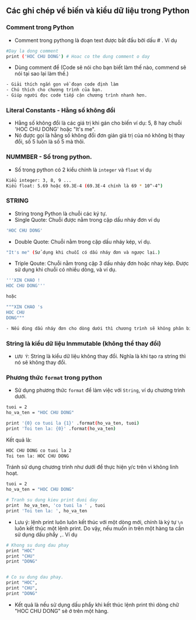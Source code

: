﻿## Các ghi chép về biến và kiểu dữ liệu trong Python

### Comment trong Python
- Comment trong pythong là đoạn text được bắt đầu bởi dấu # . Ví dụ

```sh
#Day la dong comment
print ('HOC CHU DONG') # Hoac co the dung comment o day
```

- Dùng comment để (Code sẽ nói cho bạn biết làm thế nào, commend sẽ nói tại sao lại làm thế.)
```sh
- Giải thích ngắn gọn về đoạn code định làm
- Chú thích cho chương trình của bạn.
- Giúp người đọc code tiếp cận chương trình nhanh hơn.
```

### Literal Constants - Hằng số không đổi
- Hằng số không đổi là các giá trị khi gán cho biến ví dụ: 5, 8 hay chuỗi 'HOC CHU DONG' hoặc "It's me". 
- Nó được gọi là hằng số không đổi đơn giản giá trị của nó không bị thay đổi, số 5 luôn là số 5 mà thôi.


### NUMMBER - Số trong python.
- Số trong python có 2 kiểu chính là `integer` và `float` ví dụ
```sh
Kiểu integer: 3, 8, 9 ...
Kiểu float: 5.69 hoặc 69.3E-4 (69.3E-4 chính là 69 * 10^-4^)
```

### STRING 
- String trong Python là chuỗi các ký tự. 
- Single Quote: Chuỗi được nằm trong cặp dấu nháy đơn ví dụ
```sh
'HOC CHU DONG'

```
- Double Quote: Chuỗi nằm trong cặp dấu nháy kép, ví dụ.
```sh
"It's me" (Sử dụng khi chuỗi có dấu nháy đơn và ngược lại.)
```

- Triple Qoute: Chuỗi nằm trong cặp 3 dấu nháy đơn hoặc nhay kép. Được sử dụng khi chuỗi có nhiều dòng, và  ví dụ.
```sh
'''XIN CHAO !
HOC CHU DONG'''

hoặc

"""XIN CHAO 's 
HOC CHU 
DONG"""

- Nếu dùng dấu nháy đơn cho dòng dưới thì chương trình sẽ không phân biệt được dấu nháy.
```

### String là kiểu dữ liệu Inmmutable (không thể thay đổi)

- `LƯU Ý`: String là kiểu dữ liệu không thay đổi. Nghĩa là khi tạo ra string thì nó sẽ không thay đổi.



### Phương thức `format` trong python
- Sử dụng phương thức `format` để làm việc với `String`, ví dụ chương trình dưới.
```sh
tuoi = 2
ho_va_ten = "HOC CHU DONG"

print '{0} co tuoi la {1}' .format(ho_va_ten, tuoi)
print 'Toi ten la: {0}' .format(ho_va_ten)

```

Kết quả là:
```sh
HOC CHU DONG co tuoi la 2
Toi ten la: HOC CHU DONG
```

Tránh sử dụng chương trình như dưới để thực hiện y/c trên vì không linh hoạt.
```sh
tuoi = 2
ho_va_ten = "HOC CHU DONG"

# Tranh su dung kieu print duoi day
print  ho_va_ten, 'co tuoi la ' , tuoi
print 'Toi ten la: ', ho_va_ten
```

- Lưu ý: lệnh print luôn luôn kết thúc với một dòng mới, chính là ký tự `\n` luôn kết thúc một lệnh print. Do vậy, nếu muốn in trên một hàng ta cần sử dụng dấu phẩy `,`. Ví dụ
```sh
# Khong su dung dau phay
print "HOC"
print "CHU"
print "DONG"


# Co su dung dau phay.
print "HOC",
print "CHU",
print "DONG"
```
- Kết quả là nếu sử dụng dấu phẩy khi kết thúc lệnh print thì dòng chữ "HOC CHU DONG" sẽ ở trên một hàng.



